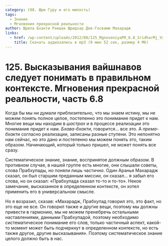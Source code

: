 ```yaml
---
category: (08. Шри Гуру и его милость)
tags:
  - Знание
  - Мгновения прекрасной реальности
author: Шрила Бхакти Ракшак Шридхар Дев-Госвами Махарадж
links:
  - href: /wp-content/uploads/2012/08/125_MgnoveniyaPR_6.8_SridharMj_Vyskazyvaniya_vaishnavov_sleduyet_ponimat_v_pravilnom_kontekste.mp3
    title: Скачать аудиозапись в mp3 (9 мин 52 сек, размер 4 Мб)
---
```


# 125. Высказывания вайшнавов следует понимать в правильном контексте. Мгновения прекрасной реальности, часть 6.8

Когда бы мы ни думали приблизительно, что мы знаем истину, мы не можем понять полное целое, постепенно это понимание придет к нам. Многие вещи мы находим в *шастрах* и в процессе реализации это понимание придет к нам. *Бхава-бхакти*, говорится… все это. А *према-бхакти* согласно реализации, записаны разные ступени. Это непонятно нам сейчас, но это дано и постепенно мы можем понять это, таким образом. Начинающий, который только пришел, не может понять все сразу.

Систематическое знание, знание, воспринятое должным образом. В противном случае, в нашей группе есть многие, они слышали советы, слова Прабхупады, но поняли лишь частично. Один Аранья Махарадж сказал, он был старшим преданным миссии, он сказал… я забыл его слова, но он сказал: «Прабхупада сказал то-то и то-то». Некое замечание, высказанное в определенном контексте, он хотел применить его в универсальном смысле.

Но я возразил, сказав: «Махарадж, Прабхупад говорил это, это факт, но это еще не все. Он говорил также и другие вещи, поэтому мы должны привести в гармонию, мы не можем пренебречь остальными наставлениями, данными Прабхупадой, поэтому необходимо систематическое понимание его слов, только частичный аспект, какой-то момент может быть подчеркнут в определенном контексте, но есть также другое, другие высказывания». Поэтому систематическое знание целого должно быть в нас.

